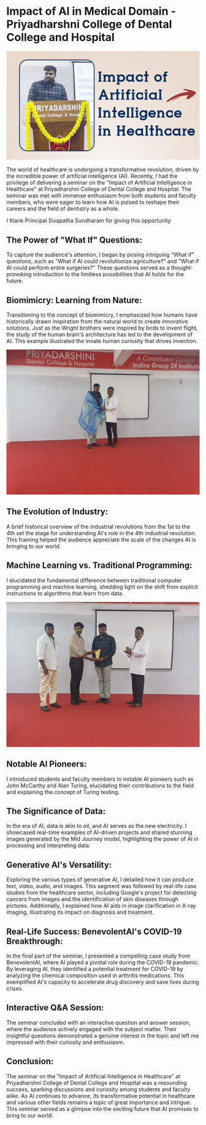 # Impact of AI in Medical Domain - Priyadharshni College of Dental College and Hospital

![thumb1Artboard 1.jpg](assets/images/thumb1Artboard.jpg)

The world of healthcare is undergoing a transformative revolution, driven by the incredible power of artificial intelligence (AI). Recently, I had the privilege of delivering a seminar on the "Impact of Artificial Intelligence in Healthcare" at Priyadharshni College of Dental College and Hospital. The seminar was met with immense enthusiasm from both students and faculty members, who were eager to learn how AI is poised to reshape their careers and the field of dentistry as a whole.

I thank Principal Sivapatha Sundharam for giving this opportunity

## The Power of "What If" Questions:

To capture the audience's attention, I began by posing intriguing "What if" questions, such as "What if AI could revolutionize agriculture?" and "What if AI could perform entire surgeries?" These questions served as a thought-provoking introduction to the limitless possibilities that AI holds for the future.

## Biomimicry: Learning from Nature:

Transitioning to the concept of biomimicry, I emphasized how humans have historically drawn inspiration from the natural world to create innovative solutions. Just as the Wright brothers were inspired by birds to invent flight, the study of the human brain's architecture has led to the development of AI. This example illustrated the innate human curiosity that drives invention.

![1690476069731.jpeg](assets/images/1690476069731.jpeg)

## The Evolution of Industry:

A brief historical overview of the industrial revolutions from the 1st to the 4th set the stage for understanding AI's role in the 4th industrial revolution. This framing helped the audience appreciate the scale of the changes AI is bringing to our world.

## Machine Learning vs. Traditional Programming:

I elucidated the fundamental difference between traditional computer programming and machine learning, shedding light on the shift from explicit instructions to algorithms that learn from data.

![1690476069648.jpg](assets/images/1690476069648.jpg)

## Notable AI Pioneers:

I introduced students and faculty members to notable AI pioneers such as John McCarthy and Alan Turing, elucidating their contributions to the field and explaining the concept of Turing testing.

## The Significance of Data:

In the era of AI, data is akin to oil, and AI serves as the new electricity. I showcased real-time examples of AI-driven projects and shared stunning images generated by the Mid Journey model, highlighting the power of AI in processing and interpreting data.


## Generative AI's Versatility:

Exploring the various types of generative AI, I detailed how it can produce text, video, audio, and images. This segment was followed by real-life case studies from the healthcare sector, including Google's project for detecting cancers from images and the identification of skin diseases through pictures. Additionally, I explained how AI aids in image clarification in X-ray imaging, illustrating its impact on diagnosis and treatment.

## Real-Life Success: BenevolentAI's COVID-19 Breakthrough:

In the final part of the seminar, I presented a compelling case study from BenevolentAI, where AI played a pivotal role during the COVID-19 pandemic. By leveraging AI, they identified a potential treatment for COVID-19 by analyzing the chemical composition used in arthritis medications. This exemplified AI's capacity to accelerate drug discovery and save lives during crises.

## Interactive Q&A Session:

The seminar concluded with an interactive question and answer session, where the audience actively engaged with the subject matter. Their insightful questions demonstrated a genuine interest in the topic and left me impressed with their curiosity and enthusiasm.

## Conclusion:

The seminar on the "Impact of Artificial Intelligence in Healthcare" at Priyadharshni College of Dental College and Hospital was a resounding success, sparking discussions and curiosity among students and faculty alike. As AI continues to advance, its transformative potential in healthcare and various other fields remains a topic of great importance and intrigue. This seminar served as a glimpse into the exciting future that AI promises to bring to our world.
